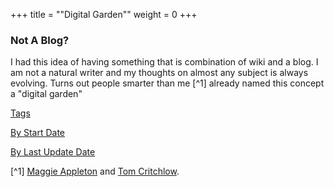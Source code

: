 +++
title = "\"Digital Garden\""
weight = 0
+++

### Not A Blog?

I had this idea of having something that is combination of wiki and a blog. I am not a natural writer
and my thoughts on almost any subject is always evolving. Turns out people smarter than me [^1] already named this concept a "digital garden"

[Tags](/tags)

[By Start Date](/start-date)

[By Last Update Date](/last-update-date)


[^1] [Maggie Appleton](https://maggieappleton.com/garden-history) and [Tom Critchlow](https://tomcritchlow.com/2018/10/10/of-gardens-and-wikis/). 